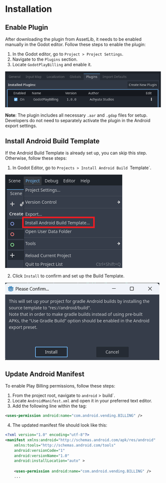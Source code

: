 # Installation


## Enable Plugin

After downloading the plugin from AssetLib, it needs to be enabled manually in the Godot editor. Follow these steps to enable the plugin:

1. In the Godot editor, go to `Project > Project Settings`.
2. Navigate to the `Plugins` section.
3. Locate `GodotPlayBilling` and enable it.

![Enable Plugin](../assets/enable_plugin.png)

**Note**: The plugin includes all necessary `.aar` and `.gdap` files for setup. Developers do not need to separately activate the plugin in the Android export settings.


## Install Android Build Template

If the Android Build Template is already set up, you can skip this step. Otherwise, follow these steps:

1. In Godot Editor, go to `Projects > Install Android Build `Template`.

![Install Android Build Template](../assets/install_build_template.png)

2. Click `Install` to confirm and set up the Build Template.

![Install Android Build Template](../assets/confirm_android_build_template.png)



## Update Android Manifest

To enable Play Billing permissions, follow these steps:

1. From the project root, navigate to `android` > build`.
2. Locate `AndroidManifest.xml` and open it in your preferred text editor.
3. Add the following line within the <manifest> tag:

```xml
<uses-permission android:name="com.android.vending.BILLING" />

``` 

4. The updated manifest file should look like this:

```xml
<?xml version="1.0" encoding="utf-8"?>
<manifest xmlns:android="http://schemas.android.com/apk/res/android"
    xmlns:tools="http://schemas.android.com/tools"
    android:versionCode="1"
    android:versionName="1.0"
    android:installLocation="auto" >

    <uses-permission android:name="com.android.vending.BILLING" />
    ...

```

